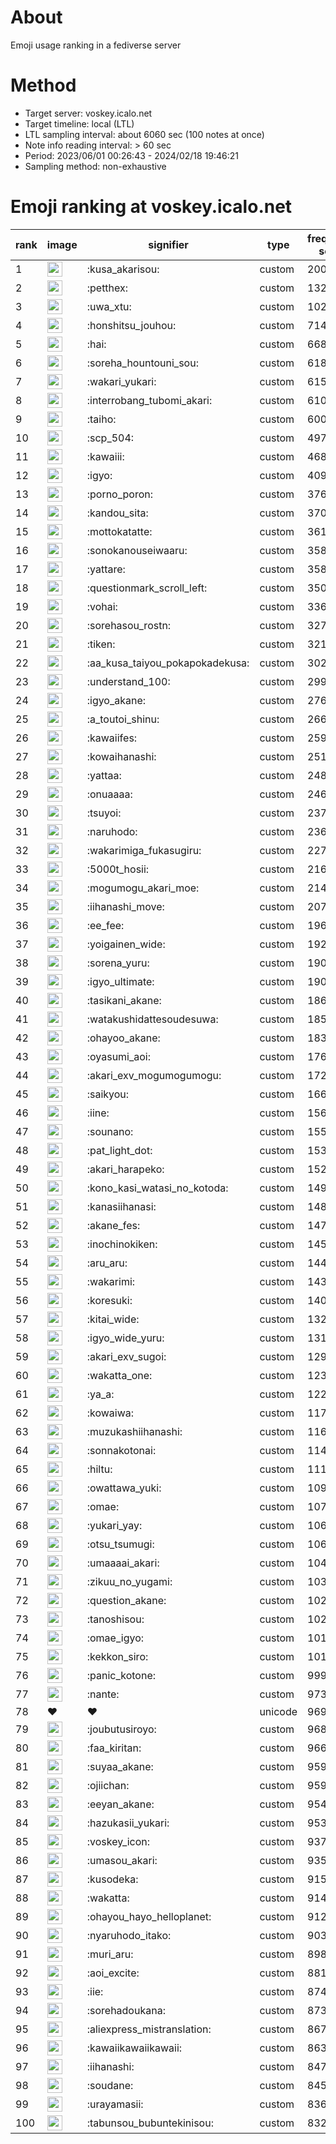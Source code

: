 # About
Emoji usage ranking in a fediverse server

# Method
- Target server: voskey.icalo.net
- Target timeline: local (LTL)
- LTL sampling interval: about 6060 sec (100 notes at once)
- Note info reading interval: > 60 sec
- Period: 2023/06/01 00:26:43 - 2024/02/18 19:46:21 
- Sampling method: non-exhaustive

# Emoji ranking at voskey.icalo.net

|rank|image|signifier|type|frequency score|
|----|----|----|----|----|
|1|<img height="24" src="https://voskey.icalo.net/emoji/kusa_akarisou.webp">|:kusa_akarisou:|custom|20000|
|2|<img height="24" src="https://voskey.icalo.net/emoji/petthex.webp">|:petthex:|custom|13286|
|3|<img height="24" src="https://voskey.icalo.net/emoji/uwa_xtu.webp">|:uwa_xtu:|custom|10216|
|4|<img height="24" src="https://voskey.icalo.net/emoji/honshitsu_jouhou.webp">|:honshitsu_jouhou:|custom|7143|
|5|<img height="24" src="https://voskey.icalo.net/emoji/hai.webp">|:hai:|custom|6684|
|6|<img height="24" src="https://voskey.icalo.net/emoji/soreha_hountouni_sou.webp">|:soreha_hountouni_sou:|custom|6182|
|7|<img height="24" src="https://voskey.icalo.net/emoji/wakari_yukari.webp">|:wakari_yukari:|custom|6153|
|8|<img height="24" src="https://voskey.icalo.net/emoji/interrobang_tubomi_akari.webp">|:interrobang_tubomi_akari:|custom|6103|
|9|<img height="24" src="https://voskey.icalo.net/emoji/taiho.webp">|:taiho:|custom|6009|
|10|<img height="24" src="https://voskey.icalo.net/emoji/scp_504.webp">|:scp_504:|custom|4975|
|11|<img height="24" src="https://voskey.icalo.net/emoji/kawaiii.webp">|:kawaiii:|custom|4689|
|12|<img height="24" src="https://voskey.icalo.net/emoji/igyo.webp">|:igyo:|custom|4097|
|13|<img height="24" src="https://voskey.icalo.net/emoji/porno_poron.webp">|:porno_poron:|custom|3769|
|14|<img height="24" src="https://voskey.icalo.net/emoji/kandou_sita.webp">|:kandou_sita:|custom|3700|
|15|<img height="24" src="https://voskey.icalo.net/emoji/mottokatatte.webp">|:mottokatatte:|custom|3619|
|16|<img height="24" src="https://voskey.icalo.net/emoji/sonokanouseiwaaru.webp">|:sonokanouseiwaaru:|custom|3588|
|17|<img height="24" src="https://voskey.icalo.net/emoji/yattare.webp">|:yattare:|custom|3580|
|18|<img height="24" src="https://voskey.icalo.net/emoji/questionmark_scroll_left.webp">|:questionmark_scroll_left:|custom|3500|
|19|<img height="24" src="https://voskey.icalo.net/emoji/vohai.webp">|:vohai:|custom|3361|
|20|<img height="24" src="https://voskey.icalo.net/emoji/sorehasou_rostn.webp">|:sorehasou_rostn:|custom|3278|
|21|<img height="24" src="https://voskey.icalo.net/emoji/tiken.webp">|:tiken:|custom|3215|
|22|<img height="24" src="https://voskey.icalo.net/emoji/aa_kusa_taiyou_pokapokadekusa.webp">|:aa_kusa_taiyou_pokapokadekusa:|custom|3023|
|23|<img height="24" src="https://voskey.icalo.net/emoji/understand_100.webp">|:understand_100:|custom|2994|
|24|<img height="24" src="https://voskey.icalo.net/emoji/igyo_akane.webp">|:igyo_akane:|custom|2765|
|25|<img height="24" src="https://voskey.icalo.net/emoji/a_toutoi_shinu.webp">|:a_toutoi_shinu:|custom|2668|
|26|<img height="24" src="https://voskey.icalo.net/emoji/kawaiifes.webp">|:kawaiifes:|custom|2598|
|27|<img height="24" src="https://voskey.icalo.net/emoji/kowaihanashi.webp">|:kowaihanashi:|custom|2519|
|28|<img height="24" src="https://voskey.icalo.net/emoji/yattaa.webp">|:yattaa:|custom|2484|
|29|<img height="24" src="https://voskey.icalo.net/emoji/onuaaaa.webp">|:onuaaaa:|custom|2462|
|30|<img height="24" src="https://voskey.icalo.net/emoji/tsuyoi.webp">|:tsuyoi:|custom|2373|
|31|<img height="24" src="https://voskey.icalo.net/emoji/naruhodo.webp">|:naruhodo:|custom|2367|
|32|<img height="24" src="https://voskey.icalo.net/emoji/wakarimiga_fukasugiru.webp">|:wakarimiga_fukasugiru:|custom|2273|
|33|<img height="24" src="https://voskey.icalo.net/emoji/5000t_hosii.webp">|:5000t_hosii:|custom|2163|
|34|<img height="24" src="https://voskey.icalo.net/emoji/mogumogu_akari_moe.webp">|:mogumogu_akari_moe:|custom|2140|
|35|<img height="24" src="https://voskey.icalo.net/emoji/iihanashi_move.webp">|:iihanashi_move:|custom|2071|
|36|<img height="24" src="https://voskey.icalo.net/emoji/ee_fee.webp">|:ee_fee:|custom|1962|
|37|<img height="24" src="https://voskey.icalo.net/emoji/yoigainen_wide.webp">|:yoigainen_wide:|custom|1921|
|38|<img height="24" src="https://voskey.icalo.net/emoji/sorena_yuru.webp">|:sorena_yuru:|custom|1907|
|39|<img height="24" src="https://voskey.icalo.net/emoji/igyo_ultimate.webp">|:igyo_ultimate:|custom|1907|
|40|<img height="24" src="https://voskey.icalo.net/emoji/tasikani_akane.webp">|:tasikani_akane:|custom|1863|
|41|<img height="24" src="https://voskey.icalo.net/emoji/watakushidattesoudesuwa.webp">|:watakushidattesoudesuwa:|custom|1856|
|42|<img height="24" src="https://voskey.icalo.net/emoji/ohayoo_akane.webp">|:ohayoo_akane:|custom|1832|
|43|<img height="24" src="https://voskey.icalo.net/emoji/oyasumi_aoi.webp">|:oyasumi_aoi:|custom|1763|
|44|<img height="24" src="https://voskey.icalo.net/emoji/akari_exv_mogumogumogu.webp">|:akari_exv_mogumogumogu:|custom|1725|
|45|<img height="24" src="https://voskey.icalo.net/emoji/saikyou.webp">|:saikyou:|custom|1661|
|46|<img height="24" src="https://voskey.icalo.net/emoji/iine.webp">|:iine:|custom|1568|
|47|<img height="24" src="https://voskey.icalo.net/emoji/sounano.webp">|:sounano:|custom|1559|
|48|<img height="24" src="https://voskey.icalo.net/emoji/pat_light_dot.webp">|:pat_light_dot:|custom|1531|
|49|<img height="24" src="https://voskey.icalo.net/emoji/akari_harapeko.webp">|:akari_harapeko:|custom|1525|
|50|<img height="24" src="https://voskey.icalo.net/emoji/kono_kasi_watasi_no_kotoda.webp">|:kono_kasi_watasi_no_kotoda:|custom|1491|
|51|<img height="24" src="https://voskey.icalo.net/emoji/kanasiihanasi.webp">|:kanasiihanasi:|custom|1486|
|52|<img height="24" src="https://voskey.icalo.net/emoji/akane_fes.webp">|:akane_fes:|custom|1474|
|53|<img height="24" src="https://voskey.icalo.net/emoji/inochinokiken.webp">|:inochinokiken:|custom|1459|
|54|<img height="24" src="https://voskey.icalo.net/emoji/aru_aru.webp">|:aru_aru:|custom|1440|
|55|<img height="24" src="https://voskey.icalo.net/emoji/wakarimi.webp">|:wakarimi:|custom|1433|
|56|<img height="24" src="https://voskey.icalo.net/emoji/koresuki.webp">|:koresuki:|custom|1404|
|57|<img height="24" src="https://voskey.icalo.net/emoji/kitai_wide.webp">|:kitai_wide:|custom|1322|
|58|<img height="24" src="https://voskey.icalo.net/emoji/igyo_wide_yuru.webp">|:igyo_wide_yuru:|custom|1318|
|59|<img height="24" src="https://voskey.icalo.net/emoji/akari_exv_sugoi.webp">|:akari_exv_sugoi:|custom|1293|
|60|<img height="24" src="https://voskey.icalo.net/emoji/wakatta_one.webp">|:wakatta_one:|custom|1238|
|61|<img height="24" src="https://voskey.icalo.net/emoji/ya_a.webp">|:ya_a:|custom|1229|
|62|<img height="24" src="https://voskey.icalo.net/emoji/kowaiwa.webp">|:kowaiwa:|custom|1176|
|63|<img height="24" src="https://voskey.icalo.net/emoji/muzukashiihanashi.webp">|:muzukashiihanashi:|custom|1163|
|64|<img height="24" src="https://voskey.icalo.net/emoji/sonnakotonai.webp">|:sonnakotonai:|custom|1144|
|65|<img height="24" src="https://voskey.icalo.net/emoji/hiltu.webp">|:hiltu:|custom|1118|
|66|<img height="24" src="https://voskey.icalo.net/emoji/owattawa_yuki.webp">|:owattawa_yuki:|custom|1094|
|67|<img height="24" src="https://voskey.icalo.net/emoji/omae.webp">|:omae:|custom|1078|
|68|<img height="24" src="https://voskey.icalo.net/emoji/yukari_yay.webp">|:yukari_yay:|custom|1069|
|69|<img height="24" src="https://voskey.icalo.net/emoji/otsu_tsumugi.webp">|:otsu_tsumugi:|custom|1066|
|70|<img height="24" src="https://voskey.icalo.net/emoji/umaaaai_akari.webp">|:umaaaai_akari:|custom|1043|
|71|<img height="24" src="https://voskey.icalo.net/emoji/zikuu_no_yugami.webp">|:zikuu_no_yugami:|custom|1030|
|72|<img height="24" src="https://voskey.icalo.net/emoji/question_akane.webp">|:question_akane:|custom|1029|
|73|<img height="24" src="https://voskey.icalo.net/emoji/tanoshisou.webp">|:tanoshisou:|custom|1022|
|74|<img height="24" src="https://voskey.icalo.net/emoji/omae_igyo.webp">|:omae_igyo:|custom|1017|
|75|<img height="24" src="https://voskey.icalo.net/emoji/kekkon_siro.webp">|:kekkon_siro:|custom|1015|
|76|<img height="24" src="https://voskey.icalo.net/emoji/panic_kotone.webp">|:panic_kotone:|custom|999|
|77|<img height="24" src="https://voskey.icalo.net/emoji/nante.webp">|:nante:|custom|973|
|78|❤|❤|unicode|969|
|79|<img height="24" src="https://voskey.icalo.net/emoji/joubutusiroyo.webp">|:joubutusiroyo:|custom|968|
|80|<img height="24" src="https://voskey.icalo.net/emoji/faa_kiritan.webp">|:faa_kiritan:|custom|966|
|81|<img height="24" src="https://voskey.icalo.net/emoji/suyaa_akane.webp">|:suyaa_akane:|custom|959|
|82|<img height="24" src="https://voskey.icalo.net/emoji/ojiichan.webp">|:ojiichan:|custom|959|
|83|<img height="24" src="https://voskey.icalo.net/emoji/eeyan_akane.webp">|:eeyan_akane:|custom|954|
|84|<img height="24" src="https://voskey.icalo.net/emoji/hazukasii_yukari.webp">|:hazukasii_yukari:|custom|953|
|85|<img height="24" src="https://voskey.icalo.net/emoji/voskey_icon.webp">|:voskey_icon:|custom|937|
|86|<img height="24" src="https://voskey.icalo.net/emoji/umasou_akari.webp">|:umasou_akari:|custom|935|
|87|<img height="24" src="https://voskey.icalo.net/emoji/kusodeka.webp">|:kusodeka:|custom|915|
|88|<img height="24" src="https://voskey.icalo.net/emoji/wakatta.webp">|:wakatta:|custom|914|
|89|<img height="24" src="https://voskey.icalo.net/emoji/ohayou_hayo_helloplanet.webp">|:ohayou_hayo_helloplanet:|custom|912|
|90|<img height="24" src="https://voskey.icalo.net/emoji/nyaruhodo_itako.webp">|:nyaruhodo_itako:|custom|903|
|91|<img height="24" src="https://voskey.icalo.net/emoji/muri_aru.webp">|:muri_aru:|custom|898|
|92|<img height="24" src="https://voskey.icalo.net/emoji/aoi_excite.webp">|:aoi_excite:|custom|881|
|93|<img height="24" src="https://voskey.icalo.net/emoji/iie.webp">|:iie:|custom|874|
|94|<img height="24" src="https://voskey.icalo.net/emoji/sorehadoukana.webp">|:sorehadoukana:|custom|873|
|95|<img height="24" src="https://voskey.icalo.net/emoji/aliexpress_mistranslation.webp">|:aliexpress_mistranslation:|custom|867|
|96|<img height="24" src="https://voskey.icalo.net/emoji/kawaiikawaiikawaii.webp">|:kawaiikawaiikawaii:|custom|863|
|97|<img height="24" src="https://voskey.icalo.net/emoji/iihanashi.webp">|:iihanashi:|custom|847|
|98|<img height="24" src="https://voskey.icalo.net/emoji/soudane.webp">|:soudane:|custom|845|
|99|<img height="24" src="https://voskey.icalo.net/emoji/urayamasii.webp">|:urayamasii:|custom|836|
|100|<img height="24" src="https://voskey.icalo.net/emoji/tabunsou_bubuntekinisou.webp">|:tabunsou_bubuntekinisou:|custom|832|
